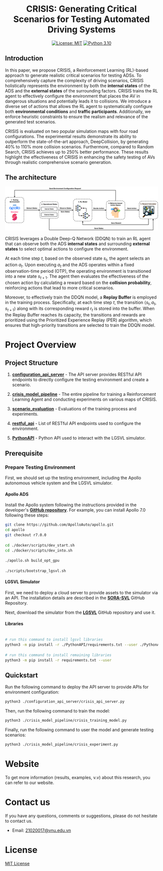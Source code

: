
<div align="center">

# CRISIS: Generating Critical Scenarios for Testing Automated Driving Systems
[![License: MIT](https://img.shields.io/badge/License-MIT-green.svg)](https://opensource.org/licenses/MIT) [![Python 3.10](https://img.shields.io/badge/python-3.10+-blue.svg)](https://www.python.org/downloads/release/python-31012/) 
</div>

## Introduction

In this paper, we propose CRISIS, a Reinforcement Learning (RL)-based approach to generate realistic critical scenarios for testing ADSs.
To comprehensively capture the complexity of driving scenarios, CRISIS holistically represents the environment by both the **internal states** of the ADS and the **external states** of the surrounding factors. 
CRISIS trains the RL agent to effectively configure the environment that places the AV in dangerous situations and potentially leads it to collisions. 
We introduce a diverse set of actions that allows the RL agent to systematically configure both **environmental conditions** and **traffic participants**.
Additionally, we enforce heuristic constraints to ensure the realism and relevance of the generated test scenarios.

CRISIS is evaluated on two popular simulation maps with four road configurations. The experimental results demonstrate its ability to outperform the state-of-the-art approach, DeepCollision, by generating 40\% to 110\% more collision scenarios. Furthermore, compared to Random Search, CRISIS achieves up to 250\% better performance. These results highlight the effectiveness of CRISIS in enhancing the safety testing of AVs through realistic comprehensive scenario generation.

## The architecture
![](figs/CRISIS-architecture.png)

CRISIS leverages a Double Deep-Q Network (DDQN) to train an RL agent that can observe both the ADS **internal states** and surrounding **external states** to select optimal actions to configure the environment. 

At each time step $t$, based on the observed state $s_t$, the agent selects an action $a_t$. Upon executing $a_t$ and the ADS operates within a fixed observation-time period (OTP), the operating environment is transitioned into a new state $s_{t+1}$. The agent then evaluates the effectiveness of the chosen action by calculating a reward based on the **collision probability**, reinforcing actions that lead to more critical scenarios. 

Moreover, to effectively train the DDQN model, a **Replay Buffer** is employed in the training process. Specifically, at each time step $t$, the transition  $\langle s_t, a_t, s_{t+1} \rangle$ along with its corresponding reward $r_t$ is stored into the buffer. When the Replay Buffer reaches its capacity, the transitions and rewards are prioritized using the Prioritized Experience Replay (PER) algorithm, which ensures that high-priority transitions are selected to train the DDQN model.


# Project Overview

## Project Structure

1. **[configuration_api_server](https://github.com/trunghieu1109/MoViTe/tree/reconstruct_project/configuration_api_server)** - The API server provides RESTful API endpoints to directly configure the testing environment and create a scenario.

2. **[crisis_model_pipeline](https://github.com/trunghieu1109/MoViTe/tree/reconstruct_project/crisis_model_pipeline)** - The entire pipeline for training a Reinforcement Learning Agent and conducting experiments on various maps of CRISIS.

3. **[scenario_evaluation](https://github.com/trunghieu1109/MoViTe/tree/reconstruct_project/scenarios_evaluation)** - Evaluations of the training process and experiments.

4. **[restful_api](https://github.com/trunghieu1109/MoViTe/tree/reconstruct_project/restful_api)** - List of RESTful API endpoints used to configure the environment.

5. **[PythonAPI](https://github.com/trunghieu1109/MoViTe/tree/reconstruct_project/PythonAPI)** - Python API used to interact with the LGSVL simulator. 

## Prerequisite

### Prepare Testing Environment
First, we should set up the testing environment, including the Apollo autonomous vehicle system and the LGSVL simulator.

#### Apollo ADS

Install the Apollo system following the instructions provided in the developer's **[GitHub repository](https://github.com/ApolloAuto/apollo)**. For example, you can install Apollo 7.0 following these steps:

```bash
git clone https://github.com/ApolloAuto/apollo.git
cd apollo
git checkout r7.0.0

cd ./docker/scripts/dev_start.sh 
cd ./docker/scripts/dev_into.sh

./apollo.sh build_opt_gpu

./scripts/bootstrap_lgsvl.sh
```

#### LGSVL Simulator

First, we need to deploy a cloud server to provide assets to the simulator via an API. The installation details are described in the **[SORA-SVL](https://github.com/YuqiHuai/SORA-SVL)** GitHub Repository.

Next, download the simulator from the **[LGSVL](https://github.com/lgsvl/simulator/releases/tag/2021.3)** GitHub repository and use it.

#### Libraries


```bash

# run this command to install lgsvl libraries
python3 -m pip install -r ./PythonAPI/requirements.txt --user ./PythonAPI/

# run this command to install remaining libraries
python3 -m pip install -r requirements.txt --user
```

## Quickstart

Run the following command to deploy the API server to provide APIs for environment configuration:

```bash
python3 ./configuration_api_server/crisis_api_server.py
```

Then, run the following command to train the model:

```bash
python3 ./crisis_model_pipeline/crisis_training_model.py
```

Finally, run the following command to user the model and generate testing scenarios:

```bash
python3 ./crisis_model_pipeline/crisis_experiment.py
```

# Website

To get more information (results, examples, v.v) about this research, you can refer to our website.

# Contact us
If you have any questions, comments or suggestions, please do not hesitate to contact us.
- Email: 21020017@vnu.edu.vn

# License
[MIT License](LICENSE)